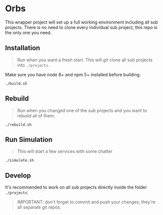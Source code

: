 # Orbs

This wrapper project will set up a full working environment including all sub projects. There is no need to clone every individual sub project, this repo is the only one you need.

## Installation

> Run when you want a fresh start. This will git clone all sub projects into `./projects`.

Make sure you have node 8+ and npm 5+ installed before building.

`./build.sh`

## Rebuild

> Run when you changed one of the sub projects and you want to rebuild all of them.

`./rebuild.sh`

## Run Simulation

> This will start a few services with some chatter

`./simulate.sh`

## Develop

It's recommended to work on all sub projects directly inside the folder `./projects`.

> IMPORTANT: don't forget to commit and push your changes, they're all separate git repos.
